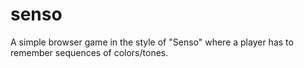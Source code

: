 # senso
A simple browser game in the style of "Senso" where a player has to remember sequences of colors/tones.
